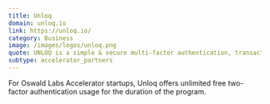 ```yaml
---
title: Unloq
domain: unloq.io
link: https://unloq.io/
category: Business
image: /images/logos/unloq.png
quote: UNLOQ is a simple & secure multi-factor authentication, transaction authorisation and data encryption SaaS company based in London. UNLOQ provides their services to our startups for free.
subtype: accelerator_partners
---
```


For Oswald Labs Accelerator startups, Unloq offers unlimited free two-factor authentication usage for the duration of the program.